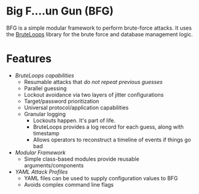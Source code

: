 # Big F....un Gun (BFG)

BFG is a simple modular framework to perform brute-force attacks. It uses
the [BruteLoops](https://github.com/arch4ngel/BruteLoops) library for the
brute force and database management logic.

# Features

- *BruteLoops capabilities*
  - Resumable attacks that _do not repeat previous guesses_
  - Parallel guessing
  - Lockout avoidance via two layers of jitter configurations
  - Target/password prioritization
  - Universal protocol/application capabilities
  - Granular logging
    - Lockouts happen. It's part of life.
    - BruteLoops provides a log record for each guess, along with timestamp
    - Allows operators to reconstruct a timeline of events if things go bad
- *Modular Framework*
  - Simple class-based modules provide reusable arguments/components
- *YAML Attack Profiles*
  - YAML files can be used to supply configuration values to BFG
  - Avoids complex command line flags
